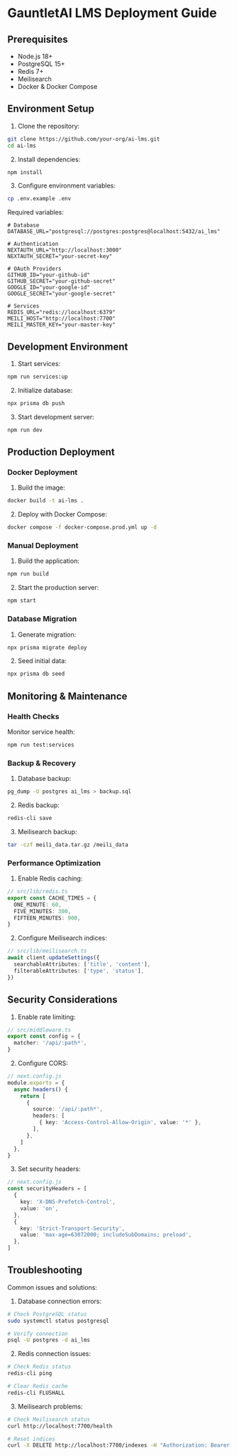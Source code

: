 # GauntletAI LMS Deployment Guide

## Prerequisites

- Node.js 18+
- PostgreSQL 15+
- Redis 7+
- Meilisearch
- Docker & Docker Compose

## Environment Setup

1. Clone the repository:
```bash
git clone https://github.com/your-org/ai-lms.git
cd ai-lms
```

2. Install dependencies:
```bash
npm install
```

3. Configure environment variables:
```bash
cp .env.example .env
```

Required variables:
```env
# Database
DATABASE_URL="postgresql://postgres:postgres@localhost:5432/ai_lms"

# Authentication
NEXTAUTH_URL="http://localhost:3000"
NEXTAUTH_SECRET="your-secret-key"

# OAuth Providers
GITHUB_ID="your-github-id"
GITHUB_SECRET="your-github-secret"
GOOGLE_ID="your-google-id"
GOOGLE_SECRET="your-google-secret"

# Services
REDIS_URL="redis://localhost:6379"
MEILI_HOST="http://localhost:7700"
MEILI_MASTER_KEY="your-master-key"
```

## Development Environment

1. Start services:
```bash
npm run services:up
```

2. Initialize database:
```bash
npx prisma db push
```

3. Start development server:
```bash
npm run dev
```

## Production Deployment

### Docker Deployment

1. Build the image:
```bash
docker build -t ai-lms .
```

2. Deploy with Docker Compose:
```bash
docker compose -f docker-compose.prod.yml up -d
```

### Manual Deployment

1. Build the application:
```bash
npm run build
```

2. Start the production server:
```bash
npm start
```

### Database Migration

1. Generate migration:
```bash
npx prisma migrate deploy
```

2. Seed initial data:
```bash
npx prisma db seed
```

## Monitoring & Maintenance

### Health Checks

Monitor service health:
```bash
npm run test:services
```

### Backup & Recovery

1. Database backup:
```bash
pg_dump -U postgres ai_lms > backup.sql
```

2. Redis backup:
```bash
redis-cli save
```

3. Meilisearch backup:
```bash
tar -czf meili_data.tar.gz /meili_data
```

### Performance Optimization

1. Enable Redis caching:
```typescript
// src/lib/redis.ts
export const CACHE_TIMES = {
  ONE_MINUTE: 60,
  FIVE_MINUTES: 300,
  FIFTEEN_MINUTES: 900,
}
```

2. Configure Meilisearch indices:
```typescript
// src/lib/meilisearch.ts
await client.updateSettings({
  searchableAttributes: ['title', 'content'],
  filterableAttributes: ['type', 'status'],
})
```

## Security Considerations

1. Enable rate limiting:
```typescript
// src/middleware.ts
export const config = {
  matcher: '/api/:path*',
}
```

2. Configure CORS:
```typescript
// next.config.js
module.exports = {
  async headers() {
    return [
      {
        source: '/api/:path*',
        headers: [
          { key: 'Access-Control-Allow-Origin', value: '*' },
        ],
      },
    ]
  },
}
```

3. Set security headers:
```typescript
// next.config.js
const securityHeaders = [
  {
    key: 'X-DNS-Prefetch-Control',
    value: 'on',
  },
  {
    key: 'Strict-Transport-Security',
    value: 'max-age=63072000; includeSubDomains; preload',
  },
]
```

## Troubleshooting

Common issues and solutions:

1. Database connection errors:
```bash
# Check PostgreSQL status
sudo systemctl status postgresql

# Verify connection
psql -U postgres -d ai_lms
```

2. Redis connection issues:
```bash
# Check Redis status
redis-cli ping

# Clear Redis cache
redis-cli FLUSHALL
```

3. Meilisearch problems:
```bash
# Check Meilisearch status
curl http://localhost:7700/health

# Reset indices
curl -X DELETE http://localhost:7700/indexes -H "Authorization: Bearer $MEILI_MASTER_KEY"
``` 